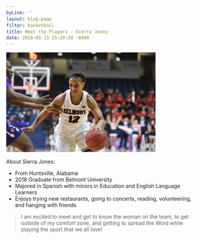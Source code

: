 ```yaml
---
byLine: ''
layout: blog-page
filter: basketball
title: Meet the Players - Sierra Jones
date: 2018-05-13 15:20:58 -0400
---
```

![](/uploads/2018/05/13/08d6a7hnvqml6lzg.jpg)

About Sierra Jones:

* From Huntsville, Alabama
* 2018 Graduate from Belmont University
* Majored in Spanish with minors in Education and English Language Learners
* Enjoys trying new restaurants, going to concerts, reading, volunteering, and hanging with friends

> I am excited to meet and get to know the woman on the team, to get outside of my comfort zone, and getting to spread the Word while playing the sport that we all love! 